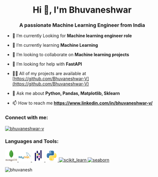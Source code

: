 <h1 align="center">Hi 👋, I'm Bhuvaneshwar</h1>
<h3 align="center">A passionate Machine Learning Engineer from India</h3>

- 🔭 I’m currently Looking for **Machine learning engineer role**

- 🌱 I’m currently learning **Machine Learning**

- 👯 I’m looking to collaborate on **Machine learning projects**

- 🤝 I’m looking for help with **FastAPI**

- 👨‍💻 All of my projects are available at [https://github.com/Bhuvaneshwar-V](https://github.com/Bhuvaneshwar-V)

- 💬 Ask me about **Python, Pandas, Matplotlib, Sklearn**

- 📫 How to reach me **https://www.linkedin.com/in/bhuvaneshwar-v/**

<h3 align="left">Connect with me:</h3>
<p align="left">
<a href="https://linkedin.com/in/bhuvaneshwar-v" target="blank"><img align="center" src="https://raw.githubusercontent.com/rahuldkjain/github-profile-readme-generator/master/src/images/icons/Social/linked-in-alt.svg" alt="bhuvaneshwar-v" height="30" width="40" /></a>
</p>

<h3 align="left">Languages and Tools:</h3>
<p align="left"> <a href="https://www.mongodb.com/" target="_blank" rel="noreferrer"> <img src="https://raw.githubusercontent.com/devicons/devicon/master/icons/mongodb/mongodb-original-wordmark.svg" alt="mongodb" width="40" height="40"/> </a> <a href="https://www.mysql.com/" target="_blank" rel="noreferrer"> <img src="https://raw.githubusercontent.com/devicons/devicon/master/icons/mysql/mysql-original-wordmark.svg" alt="mysql" width="40" height="40"/> </a> <a href="https://pandas.pydata.org/" target="_blank" rel="noreferrer"> <img src="https://raw.githubusercontent.com/devicons/devicon/2ae2a900d2f041da66e950e4d48052658d850630/icons/pandas/pandas-original.svg" alt="pandas" width="40" height="40"/> </a> <a href="https://www.python.org" target="_blank" rel="noreferrer"> <img src="https://raw.githubusercontent.com/devicons/devicon/master/icons/python/python-original.svg" alt="python" width="40" height="40"/> </a> <a href="https://scikit-learn.org/" target="_blank" rel="noreferrer"> <img src="https://upload.wikimedia.org/wikipedia/commons/0/05/Scikit_learn_logo_small.svg" alt="scikit_learn" width="40" height="40"/> </a> <a href="https://seaborn.pydata.org/" target="_blank" rel="noreferrer"> <img src="https://seaborn.pydata.org/_images/logo-mark-lightbg.svg" alt="seaborn" width="40" height="40"/> </a> </p>

<p><img align="center" src="https://github-readme-stats.vercel.app/api/top-langs?username=bhuvanesh&show_icons=true&locale=en&layout=compact" alt="bhuvanesh" /></p>
